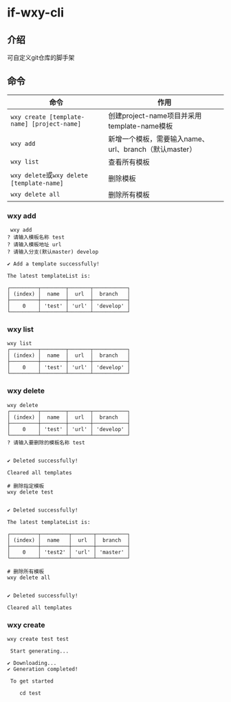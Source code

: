 # if-wxy-cli

## 介绍

可自定义git仓库的脚手架

## 命令

| 命令                                          | 作用                                   |
| ------------------------------------------- | ------------------------------------ |
| `wxy create [template-name] [project-name]` | 创建project-name项目并采用template-name模板   |
| `wxy add`                                   | 新增一个模板，需要输入name、url、branch（默认master） |
| `wxy list`                                  | 查看所有模板                               |
| `wxy delete`或`wxy delete [template-name]`   | 删除模板                                 |
| `wxy delete all`                            | 删除所有模板                               |

### wxy add

```
 wxy add 
? 请输入模板名称 test
? 请输入模板地址 url     
? 请输入分支(默认master) develop

✔ Add a template successfully!

The latest templateList is:

┌─────────┬────────┬───────┬───────────┐
│ (index) │  name  │  url  │  branch   │
├─────────┼────────┼───────┼───────────┤
│    0    │ 'test' │ 'url' │ 'develop' │
└─────────┴────────┴───────┴───────────┘
```

### wxy list

```
wxy list
┌─────────┬────────┬───────┬───────────┐
│ (index) │  name  │  url  │  branch   │
├─────────┼────────┼───────┼───────────┤
│    0    │ 'test' │ 'url' │ 'develop' │
└─────────┴────────┴───────┴───────────┘
```

### wxy delete

```
wxy delete  
┌─────────┬────────┬───────┬───────────┐
│ (index) │  name  │  url  │  branch   │
├─────────┼────────┼───────┼───────────┤
│    0    │ 'test' │ 'url' │ 'develop' │
└─────────┴────────┴───────┴───────────┘
? 请输入要删除的模板名称 test


✔ Deleted successfully!      

Cleared all templates  

# 删除指定模板
wxy delete test


✔ Deleted successfully!

The latest templateList is: 

┌─────────┬─────────┬───────┬──────────┐
│ (index) │  name   │  url  │  branch  │
├─────────┼─────────┼───────┼──────────┤
│    0    │ 'test2' │ 'url' │ 'master' │
└─────────┴─────────┴───────┴──────────┘

# 删除所有模板
wxy delete all 


✔ Deleted successfully!

Cleared all templates  
```

### wxy create

```
wxy create test test

 Start generating... 

✔ Downloading...
✔ Generation completed!

 To get started

    cd test
```